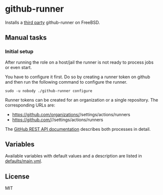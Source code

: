 # github-runner

Installs a [third party](https://github.com/ChristopherHX/github-act-runner)
github-runner on FreeBSD.

## Manual tasks

### Initial setup

After running the role on a host/jail the runner is not ready to process jobs or
even start.

You have to configure it first. Do so by creating a runner token on github and
then run the following command to configure the runner.

```
sudo -u nobody ./github-runner configure
```

Runner tokens can be created for an organization or a single repository. The
corresponding URLs are:

- https://github.com/organizations/<ORGANIZATION>/settings/actions/runners
- https://github.com/<USER>/<REPO>/settings/actions/runners

The [GitHub REST API
documentation](https://docs.github.com/en/rest/actions/self-hosted-runners?apiVersion=2022-11-28)
describes both processes in detail.

## Variables

Available variables with default values and a description are listed in
[defaults/main.yml](defaults/main.yml).

## License

MIT
